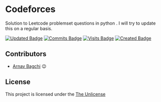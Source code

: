 # Codeforces
Solution to Leetcode problemset questions in python . I will try to update this on a regular basis.

[![Updated Badge](https://badges.pufler.dev/updated/thewires2/Leetcode?color=blue&style=for-the-badge&logo=appveyor)](https://badges.pufler.dev)
[![Commits Badge](https://badges.pufler.dev/commits/monthly/thewires2?color=blue&style=for-the-badge&logo=appveyor)](https://badges.pufler.dev)
[![Visits Badge](https://badges.pufler.dev/visits/thewires2/Leetcode?color=blue&style=for-the-badge&logo=appveyor)](https://badges.pufler.dev)
[![Created Badge](https://badges.pufler.dev/created/thewires2/Leetcode?color=blue&style=for-the-badge&logo=appveyor)](https://badges.pufler.dev)




## Contributors 
* [Arnav Bagchi](https://github.com/thewires2) 	:wink:

## License

This project is licensed under the [The Unlicense](https://choosealicense.com/licenses/unlicense/#)
